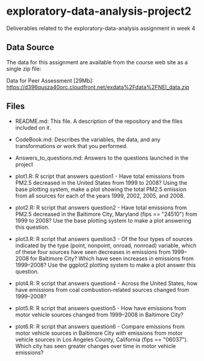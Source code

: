 # exploratory-data-analysis-project2
Deliverables related to the exploratory-data-analysis assignment in week 4

## Data Source
The data for this assignment are available from the course web site as a single zip file:

Data for Peer Assessment [29Mb]: https://d396qusza40orc.cloudfront.net/exdata%2Fdata%2FNEI_data.zip

## Files
* README.md: This file. A description of the repository and the files included on it.

* CodeBook.md: Describes the variables, the data, and any transformations or work that you performed.

* Answers_to_questions.md: Answers to the questions launched in the project

* plot1.R: R script that answers question1 - Have total emissions from PM2.5 decreased in the United States from 1999 to 2008? Using the base plotting system, make a plot showing the total PM2.5 emission from all sources for each of the years 1999, 2002, 2005, and 2008.

* plot2.R: R script that answers question2 - Have total emissions from PM2.5 decreased in the Baltimore City, Maryland (fips == "24510") from 1999 to 2008? Use the base plotting system to make a plot answering this question.

* plot3.R: R script that answers question3 - Of the four types of sources indicated by the type (point, nonpoint, onroad, nonroad) variable, which of these four sources have seen decreases in emissions from 1999–2008 for Baltimore City? Which have seen increases in emissions from 1999–2008? Use the ggplot2 plotting system to make a plot answer this question.

* plot4.R: R script that answers question4 - Across the United States, how have emissions from coal combustion-related sources changed from 1999–2008?

* plot5.R: R script that answers question5 - How have emissions from motor vehicle sources changed from 1999–2008 in Baltimore City?

* plot6.R: R script that answers question6 - Compare emissions from motor vehicle sources in Baltimore City with emissions from motor vehicle sources in Los Angeles County, California (fips == "06037"). Which city has seen greater changes over time in motor vehicle emissions?
